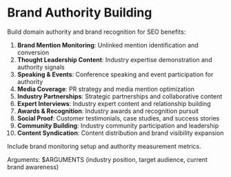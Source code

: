# Brand Authority Building

Build domain authority and brand recognition for SEO benefits:

1. **Brand Mention Monitoring**: Unlinked mention identification and conversion
2. **Thought Leadership Content**: Industry expertise demonstration and authority signals
3. **Speaking & Events**: Conference speaking and event participation for authority
4. **Media Coverage**: PR strategy and media mention optimization
5. **Industry Partnerships**: Strategic partnerships and collaborative content
6. **Expert Interviews**: Industry expert content and relationship building
7. **Awards & Recognition**: Industry awards and recognition pursuit
8. **Social Proof**: Customer testimonials, case studies, and success stories
9. **Community Building**: Industry community participation and leadership
10. **Content Syndication**: Content distribution and brand visibility expansion

Include brand monitoring setup and authority measurement metrics.

Arguments: $ARGUMENTS (industry position, target audience, current brand awareness)
